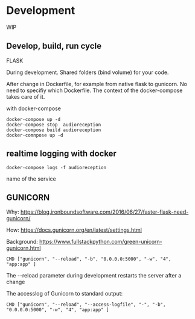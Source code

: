 # Development

WIP

## Develop, build, run cycle

FLASK

During development. Shared folders (bind volume) for your code.

After change in Dockerfile, for example from native flask to gunicorn.
No need to specifiy which Dockerfile. The context of the docker-compose takes care of it.

with docker-compose

    docker-compose up -d
    docker-compose stop  audioreception
    docker-compose build audioreception
    docker-comnpose up -d




## realtime logging with docker

    docker-compose logs -f audioreception

name of the service

## GUNICORN

Why: https://blog.ironboundsoftware.com/2016/06/27/faster-flask-need-gunicorn/

How: https://docs.gunicorn.org/en/latest/settings.html

Background: https://www.fullstackpython.com/green-unicorn-gunicorn.html

    CMD ["gunicorn", "--reload", "-b", "0.0.0.0:5000", "-w", "4", "app:app" ]

The --reload parameter during development restarts the server after a change

The accesslog of Gunicorn to standard output:

    CMD ["gunicorn", "--reload", "--access-logfile", "-", "-b", "0.0.0.0:5000", "-w", "4", "app:app" ]

